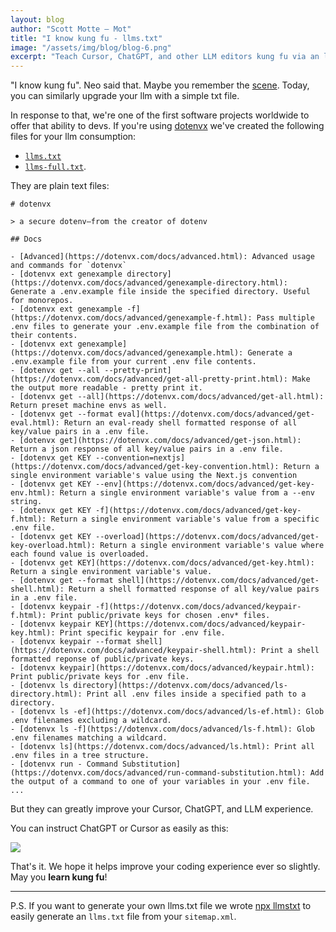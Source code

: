 ```yaml
---
layout: blog
author: "Scott Motte – Mot"
title: "I know kung fu - llms.txt"
image: "/assets/img/blog/blog-6.png"
excerpt: "Teach Cursor, ChatGPT, and other LLM editors kung fu via an llms.txt file."
---
```


"I know kung fu". Neo said that. Maybe you remember the [scene](https://www.youtube.com/watch?v=0YhJxJZOWBw). Today, you can similarly upgrade your llm with a simple txt file.

In response to that, we're one of the first software projects worldwide to offer that ability to devs. If you're using [dotenvx](https://dotenvx.com) we've created the following files for your llm consumption:

* [`llms.txt`](https://dotenvx.com/llms.txt)
* [`llms-full.txt`](https://dotenvx.com/llms-full.txt).

They are plain text files:

```
# dotenvx

> a secure dotenv–from the creator of dotenv

## Docs

- [Advanced](https://dotenvx.com/docs/advanced.html): Advanced usage and commands for `dotenvx`
- [dotenvx ext genexample directory](https://dotenvx.com/docs/advanced/genexample-directory.html): Generate a .env.example file inside the specified directory. Useful for monorepos.
- [dotenvx ext genexample -f](https://dotenvx.com/docs/advanced/genexample-f.html): Pass multiple .env files to generate your .env.example file from the combination of their contents.
- [dotenvx ext genexample](https://dotenvx.com/docs/advanced/genexample.html): Generate a .env.example file from your current .env file contents.
- [dotenvx get --all --pretty-print](https://dotenvx.com/docs/advanced/get-all-pretty-print.html): Make the output more readable - pretty print it.
- [dotenvx get --all](https://dotenvx.com/docs/advanced/get-all.html): Return preset machine envs as well.
- [dotenvx get --format eval](https://dotenvx.com/docs/advanced/get-eval.html): Return an eval-ready shell formatted response of all key/value pairs in a .env file.
- [dotenvx get](https://dotenvx.com/docs/advanced/get-json.html): Return a json response of all key/value pairs in a .env file.
- [dotenvx get KEY --convention=nextjs](https://dotenvx.com/docs/advanced/get-key-convention.html): Return a single environment variable's value using the Next.js convention
- [dotenvx get KEY --env](https://dotenvx.com/docs/advanced/get-key-env.html): Return a single environment variable's value from a --env string.
- [dotenvx get KEY -f](https://dotenvx.com/docs/advanced/get-key-f.html): Return a single environment variable's value from a specific .env file.
- [dotenvx get KEY --overload](https://dotenvx.com/docs/advanced/get-key-overload.html): Return a single environment variable's value where each found value is overloaded.
- [dotenvx get KEY](https://dotenvx.com/docs/advanced/get-key.html): Return a single environment variable's value.
- [dotenvx get --format shell](https://dotenvx.com/docs/advanced/get-shell.html): Return a shell formatted response of all key/value pairs in a .env file.
- [dotenvx keypair -f](https://dotenvx.com/docs/advanced/keypair-f.html): Print public/private keys for chosen .env* files.
- [dotenvx keypair KEY](https://dotenvx.com/docs/advanced/keypair-key.html): Print specific keypair for .env file.
- [dotenvx keypair --format shell](https://dotenvx.com/docs/advanced/keypair-shell.html): Print a shell formatted reponse of public/private keys.
- [dotenvx keypair](https://dotenvx.com/docs/advanced/keypair.html): Print public/private keys for .env file.
- [dotenvx ls directory](https://dotenvx.com/docs/advanced/ls-directory.html): Print all .env files inside a specified path to a directory.
- [dotenvx ls -ef](https://dotenvx.com/docs/advanced/ls-ef.html): Glob .env filenames excluding a wildcard.
- [dotenvx ls -f](https://dotenvx.com/docs/advanced/ls-f.html): Glob .env filenames matching a wildcard.
- [dotenvx ls](https://dotenvx.com/docs/advanced/ls.html): Print all .env files in a tree structure.
- [dotenvx run - Command Substitution](https://dotenvx.com/docs/advanced/run-command-substitution.html): Add the output of a command to one of your variables in your .env file.
...
```

But they can greatly improve your Cursor, ChatGPT, and LLM experience.

You can instruct ChatGPT or Cursor as easily as this:

<img src="https://github.com/user-attachments/assets/ae110da9-451e-4529-9d03-6ae70e6827b3" />

That's it. We hope it helps improve your coding experience ever so slightly. May you **learn kung fu**!

---

P.S. If you want to generate your own llms.txt file we wrote [npx llmstxt](https://github.com/dotenvx/llmstxt) to easily generate an `llms.txt` file from your `sitemap.xml`.
